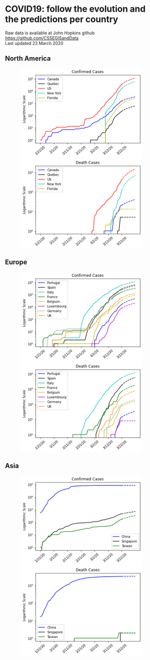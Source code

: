 # COVID19: follow the evolution and the predictions per country

Raw data is available at John Hopkins github https://github.com/CSSEGISandData <br>
Last updated 23 March 2020

## North America

<p align="middle">
  <img src="https://github.com/dagrate/covid19/blob/master/plots/na_conf.png" width="400"/>
  <img src="https://github.com/dagrate/covid19/blob/master/plots/na_dea.png" width="400"/>
</p>

## Europe

<p align="middle">
  <img src="https://github.com/dagrate/covid19/blob/master/plots/eu_conf.png" width="400"/>
  <img src="https://github.com/dagrate/covid19/blob/master/plots/eu_dea.png" width="400"/>
</p>

## Asia

<p align="middle">
  <img src="https://github.com/dagrate/covid19/blob/master/plots/as_conf.png" width="400"/>
  <img src="https://github.com/dagrate/covid19/blob/master/plots/as_dea.png" width="400"/>
</p>
